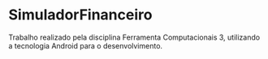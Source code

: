 # SimuladorFinanceiro
Trabalho realizado pela disciplina Ferramenta Computacionais 3, utilizando a tecnologia Android para o desenvolvimento.
